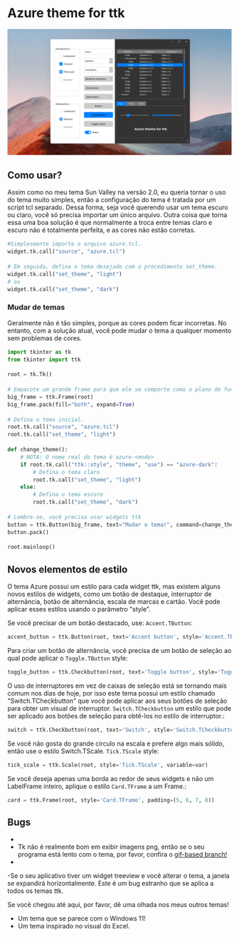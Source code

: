 # Azure theme for ttk

![Screenshot of the Azure theme](screenshot.png)

## Como usar?
Assim como no meu tema Sun Valley na versão 2.0, eu queria tornar o uso do tema muito simples, então a configuração do tema é tratada por um script tcl separado.
Dessa forma, seja você querendo usar um tema escuro ou claro, você só precisa importar um único arquivo. Outra coisa que torna essa uma boa solução é que normalmente a troca entre temas claro e escuro não é totalmente perfeita, e as cores não estão corretas.

```python
#Simplesmente importe o arquivo azure.tcl.
widget.tk.call("source", "azure.tcl")

# Em seguida, defina o tema desejado com o procedimento set_theme.
widget.tk.call("set_theme", "light")
# ou
widget.tk.call("set_theme", "dark")
```

### Mudar de temas
Geralmente não é tão simples, porque as cores podem ficar incorretas. No entanto, com a solução atual, você pode mudar o tema a qualquer momento sem problemas de cores.

```python
import tkinter as tk
from tkinter import ttk

root = tk.Tk()

# Empacote um grande frame para que ele se comporte como o plano de fundo da janela.
big_frame = ttk.Frame(root)
big_frame.pack(fill="both", expand=True)

# Defina o tema inicial.
root.tk.call("source", "azure.tcl")
root.tk.call("set_theme", "light")

def change_theme():
    # NOTA: O nome real do tema é azure-<modo>
    if root.tk.call("ttk::style", "theme", "use") == "azure-dark":
        # Defina o tema claro
        root.tk.call("set_theme", "light")
    else:
        # Defina o tema escuro
        root.tk.call("set_theme", "dark")

# Lembre-se, você precisa usar widgets ttk
button = ttk.Button(big_frame, text="Mudar o tema!", command=change_theme)
button.pack()

root.mainloop()
```

## Novos elementos de estilo

O tema Azure possui um estilo para cada widget ttk, mas existem alguns novos estilos de widgets, como um botão de destaque, interruptor de alternância, botão de alternância, escala de marcas e cartão. Você pode aplicar esses estilos usando o parâmetro "style".


Se você precisar de um botão destacado, use: `Accent.TButton`:
```python
accent_button = ttk.Button(root, text='Accent button', style='Accent.TButton', command=callback)
```

Para criar um botão de alternância, você precisa de um botão de seleção ao qual pode aplicar o `Toggle.TButton` style:
```python
toggle_button = ttk.Checkbutton(root, text='Toggle button', style='Toggle.TButton', variable=var)
```


O uso de interruptores em vez de caixas de seleção está se tornando mais comum nos dias de hoje, por isso este tema possui um estilo chamado "Switch.TCheckbutton" que você pode aplicar aos seus botões de seleção para obter um visual de interruptor. `Switch.TCheckbutton` um estilo que pode ser aplicado aos botões de seleção para obtê-los no estilo de interruptor.:
```python
switch = ttk.Checkbutton(root, text='Switch', style='Switch.TCheckbutton', variable=var)
```

Se você não gosta do grande círculo na escala e prefere algo mais sólido, então use o estilo Switch.TScale. `Tick.TScale` style:
```python
tick_scale = ttk.Scale(root, style='Tick.TScale', variable=var)
```


Se você deseja apenas uma borda ao redor de seus widgets e não um LabelFrame inteiro, aplique o estilo `Card.TFrame` a um Frame.:
```python
card = ttk.Frame(root, style='Card.TFrame', padding=(5, 6, 7, 8))
```

## Bugs
- 
- Tk não é realmente bom em exibir imagens png, então se o seu programa está lento com o tema, por favor, confira o [gif-based branch!](https://github.com/rdbende/Azure-ttk-theme/tree/gif-based/)
- 
-Se o seu aplicativo tiver um widget treeview e você alterar o tema, a janela se expandirá horizontalmente. Este é um bug estranho que se aplica a todos os temas ttk. 


Se você chegou até aqui, por favor, dê uma olhada nos meus outros temas!
- [](https://github.com/rdbende/Sun-Valley-ttk-theme) Um tema que se parece com o Windows 11!
- [](https://github.com/rdbende/Forest-ttk-theme) Um tema inspirado no visual do Excel.
